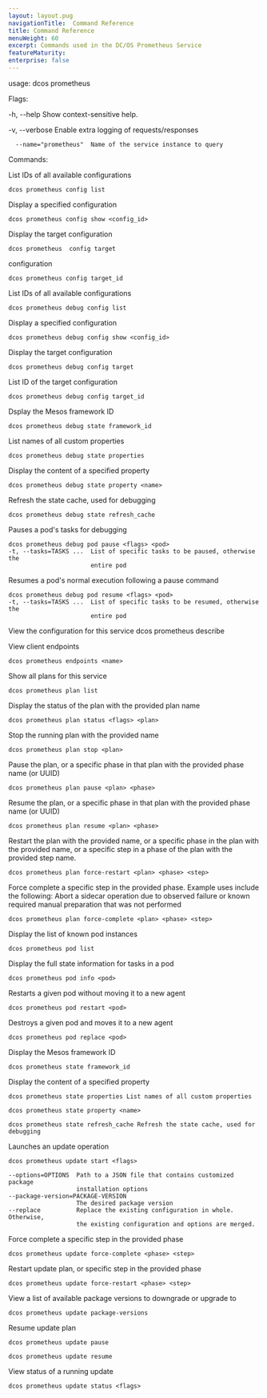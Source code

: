 ```yaml
---
layout: layout.pug
navigationTitle:  Command Reference
title: Command Reference
menuWeight: 60
excerpt: Commands used in the DC/OS Prometheus Service
featureMaturity:
enterprise: false
---
```


usage: dcos prometheus
  


Flags:

  -h, --help               Show context-sensitive help.
  
  -v, --verbose            Enable extra logging of requests/responses
  
      --name="prometheus"  Name of the service instance to query

Commands:

List IDs of all available
configurations

    dcos prometheus config list

Display a specified configuration

    dcos prometheus config show <config_id>

Display the target configuration   
 
    dcos prometheus  config target
    
configuration

    dcos prometheus config target_id

List IDs of all available configurations

    dcos prometheus debug config list
    
Display a specified configuration

    dcos prometheus debug config show <config_id>
    
Display the target configuration

    dcos prometheus debug config target
    
List ID of the target configuration

    dcos prometheus debug config target_id
    
Dsplay the Mesos framework ID

    dcos prometheus debug state framework_id

List names of all custom properties
 
    dcos prometheus debug state properties

Display the content of a specified property 

    dcos prometheus debug state property <name>
   
Refresh the state cache, used for debugging

    dcos prometheus debug state refresh_cache

Pauses a pod's tasks for debugging

    dcos prometheus debug pod pause <flags> <pod>
    -t, --tasks=TASKS ...  List of specific tasks to be paused, otherwise the
                           entire pod
Resumes a pod's normal execution following a pause command

    dcos prometheus debug pod resume <flags> <pod>
    -t, --tasks=TASKS ...  List of specific tasks to be resumed, otherwise the
                           entire pod

View the configuration for this service
    dcos prometheus describe
 
View client endpoints

    dcos prometheus endpoints <name>

    
Show all plans for this service

    dcos prometheus plan list
 
Display the status of the plan with the provided plan name

    dcos prometheus plan status <flags> <plan>

Stop the running plan with the provided name

    dcos prometheus plan stop <plan>

Pause the plan, or a specific phase in that plan with the provided phase
    name (or UUID)

    dcos prometheus plan pause <plan> <phase>

Resume the plan, or a specific phase in that plan with the provided phase name (or UUID)

    dcos prometheus plan resume <plan> <phase>

    
Restart the plan with the provided name, or a specific phase in the plan with the provided name, or a specific step in a phase of the plan with the provided step name.

    dcos prometheus plan force-restart <plan> <phase> <step>

    
Force complete a specific step in the provided phase. Example uses include the following: Abort a sidecar operation due to observed failure or known required manual preparation that was not performed

    dcos prometheus plan force-complete <plan> <phase> <step>

    
Display the list of known pod instances

    dcos prometheus pod list


Display the full state information for tasks in a pod
    
    dcos prometheus pod info <pod>
 

Restarts a given pod without moving it to a new agent
   
    dcos prometheus pod restart <pod>

Destroys a given pod and moves it to a new agent

    dcos prometheus pod replace <pod>

Display the Mesos framework ID

    dcos prometheus state framework_id

    
Display the content of a specified property

    dcos prometheus state properties List names of all custom properties

    dcos prometheus state property <name>

    dcos prometheus state refresh_cache Refresh the state cache, used for debugging


Launches an update operation
     
    dcos prometheus update start <flags>

    --options=OPTIONS  Path to a JSON file that contains customized package
                       installation options
    --package-version=PACKAGE-VERSION
                       The desired package version
    --replace          Replace the existing configuration in whole. Otherwise,
                       the existing configuration and options are merged.

Force complete a specific step in the provided phase

    dcos prometheus update force-complete <phase> <step>

Restart update plan, or specific step in the provided phase

    dcos prometheus update force-restart <phase> <step>

View a list of available package versions to downgrade or upgrade to

    dcos prometheus update package-versions

Resume update plan

    dcos prometheus update pause
  
    dcos prometheus update resume

View status of a running update

    dcos prometheus update status <flags>




